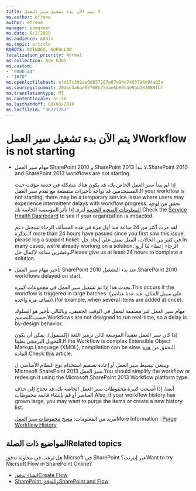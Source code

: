 ```yaml
---
title: لا يتم الآن بدء تشغيل سير العمل
ms.author: efrene
author: efrene
manager: pamgreen
ms.date: 8/2/2019
ms.audience: Admin
ms.topic: article
ROBOTS: NOINDEX, NOFOLLOW
localization_priority: Normal
ms.collection: Adm_O365
ms.custom:
- "9000144"
- "1670"
ms.openlocfilehash: efd17c302ae6d857207e87e94d74d3794e94a83a
ms.sourcegitcommit: 204be4a6ae03700b75eae6b09b4e9ab283089fbf
ms.translationtype: MT
ms.contentlocale: ar-SA
ms.lasthandoff: 08/03/2019
ms.locfileid: "36171757"
---
```

# <a name="workflow-is-not-starting"></a><span data-ttu-id="d228e-102">لا يتم الآن بدء تشغيل سير العمل</span><span class="sxs-lookup"><span data-stu-id="d228e-102">Workflow is not starting</span></span>

- <span data-ttu-id="d228e-103">مهام سير العمل SharePoint 2010 و SharePoint 2013 لا نبدأ.</span><span class="sxs-lookup"><span data-stu-id="d228e-103">SharePoint 2010 and SharePoint 2013 workflows are not starting.</span></span>

    <span data-ttu-id="d228e-104">إذا لم يبدأ سير العمل الخاص بك، قد يكون هناك مشكلة في خدمة مؤقت حيث المستخدمين قد تواجه تأخيرات متقطعة مع تقدم سير العمل.</span><span class="sxs-lookup"><span data-stu-id="d228e-104">If your workflow is not starting, there may be a temporary service issue where users may experience intermittent delays with workflow progress.</span></span> <span data-ttu-id="d228e-105">تحقق من [لوحة المعلومات الصحية الخدمة](https:/admin.microsoft.com/AdminPortal/Home#/servicehealth) لترى إذا تأثر المؤسسة الخاصة بك.</span><span class="sxs-lookup"><span data-stu-id="d228e-105">Check the [Service Health Dashboard](https:/admin.microsoft.com/AdminPortal/Home#/servicehealth) to see if your organization is impacted.</span></span>

    <span data-ttu-id="d228e-106">لقد مرت أكثر من 24 ساعة منذ أول مرة في هذه المسألة، الرجاء تسجيل دعم تذكرة.</span><span class="sxs-lookup"><span data-stu-id="d228e-106">If more than 24 hours have passed since you first saw this issue, please log a support ticket.</span></span> <span data-ttu-id="d228e-107">في كثير من الحالات، الفعل نعمل على إيجاد حل.</span><span class="sxs-lookup"><span data-stu-id="d228e-107">In many cases, we're already working on a solution.</span></span> <span data-ttu-id="d228e-108">الرجاء إعطاء لنا أربع وعشرين ساعة لإكمال حل.</span><span class="sxs-lookup"><span data-stu-id="d228e-108">Please give us at least 24 hours to complete a solution.</span></span>

- <span data-ttu-id="d228e-109">تأخير مهام سير العمل SharePoint 2010 عند بدء التشغيل.</span><span class="sxs-lookup"><span data-stu-id="d228e-109">SharePoint 2010 workflows delayed on start.</span></span>

    <span data-ttu-id="d228e-110">يحدث هذا إذا تم تشغيل سير العمل في مجموعات كبيرة.</span><span class="sxs-lookup"><span data-stu-id="d228e-110">This occurs if the workflow is triggered in large batches.</span></span> <span data-ttu-id="d228e-111">(على سبيل المثال، عند عدة عناصر تضاف مرة واحدة).</span><span class="sxs-lookup"><span data-stu-id="d228e-111">(for example, when several items are added at once).</span></span>

    <span data-ttu-id="d228e-112">مهام سير العمل غير مصممة لتعمل في الوقت الحقيقي، وبالتالي تأخير هو السلوك حسب التصميم.</span><span class="sxs-lookup"><span data-stu-id="d228e-112">Workflows are not designed to run real-time, so a delay is by-design behavior.</span></span>

    <span data-ttu-id="d228e-113">إذا كان سير العمل تعقيداً الموسعة كائن ترميز اللغة (إكسمول)، يمكن أن يكون التحويل البرمجي بطيئا.</span><span class="sxs-lookup"><span data-stu-id="d228e-113">If the Workflow is complex Extensible Object Markup Language (XMOL), compilation can be slow.</span></span> <span data-ttu-id="d228e-114">التحقق من [هذه](https://support.microsoft.com/en-us/kb/3043697) المادة.</span><span class="sxs-lookup"><span data-stu-id="d228e-114">Check [this](https://support.microsoft.com/en-us/kb/3043697) article.</span></span>

    <span data-ttu-id="d228e-115">وينبغي تبسيط سير العمل أو إعادة تصميم استخدام نوع النظام الأساسي ل Microsoft SharePoint 2013 سير العمل.</span><span class="sxs-lookup"><span data-stu-id="d228e-115">You should simplify the workflow or redesign it using the Microsoft SharePoint 2013 Workflow platform type.</span></span>

    <span data-ttu-id="d228e-116">أيضا، إذا أصبحت كبيرة محفوظات سير العمل الخاصة بك، قد تحتاج إلى حذف العناصر أو قم بإنشاء قائمة محفوظات.</span><span class="sxs-lookup"><span data-stu-id="d228e-116">Also, if your workflow history has grown large, you may want to purge the items or create a new history list.</span></span>

    <span data-ttu-id="d228e-117">مزيد من المعلومات: [مسح محفوظات سير العمل](https://blogs.technet.microsoft.com/marj/2015/08/07/sharepoint-2010-workflows-best-practice-purge-workflow-history-list-items/)</span><span class="sxs-lookup"><span data-stu-id="d228e-117">More Information : [Purge Workflow History](https://blogs.technet.microsoft.com/marj/2015/08/07/sharepoint-2010-workflows-best-practice-purge-workflow-history-list-items/)</span></span>


## <a name="related-topics"></a><span data-ttu-id="d228e-118">المواضيع ذات الصلة</span><span class="sxs-lookup"><span data-stu-id="d228e-118">Related topics</span></span>
<span data-ttu-id="d228e-119">هل ترغب في محاولة تدفق Micrsoft في SharePoint عبر إنترنت؟</span><span class="sxs-lookup"><span data-stu-id="d228e-119">Want to try Micrsoft Flow in SharePoint Online?</span></span>
- [<span data-ttu-id="d228e-120">إنشاء تدفق</span><span class="sxs-lookup"><span data-stu-id="d228e-120">Create Flow</span></span>](https://support.office.com/article/Create-a-flow-for-a-list-or-library-in-SharePoint-Online-or-OneDrive-for-Business-a9c3e03b-0654-46af-a254-20252e580d01) 
- [<span data-ttu-id="d228e-121">SharePoint والتدفق</span><span class="sxs-lookup"><span data-stu-id="d228e-121">SharePoint and Flow</span></span>](https://flow.microsoft.com/blog/sharepoint-and-flow/) 


